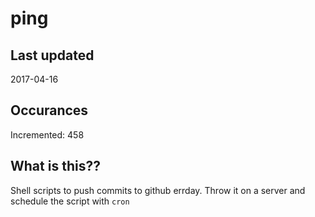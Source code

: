 # ping

## Last updated
2017-04-16

## Occurances
Incremented: 458

## What is this??
Shell scripts to push commits to github errday. Throw it on a server and schedule the script with `cron`


